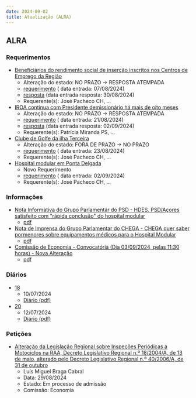 ```yaml
---
date: 2024-09-02
title: Atualização (ALRA)
---
```

## ALRA

### Requerimentos

* [Beneficiários do rendimento social de inserção inscritos nos Centros de Emprego da Região](http://base.alra.pt:82/4DACTION/w_pesquisa_registo/4/8458)
  * Alteração do estado: NO PRAZO → RESPOSTA ATEMPADA
  * [requerimento](http://base.alra.pt:82/Doc_Req/XIIIreque120.pdf) ( data entrada: 07/08/2024)
  * [resposta](http://base.alra.pt:82/Doc_Req/XIIIrequeresp120.pdf) (data entrada resposta: 30/08/2024)
  * Requerente(s): José Pacheco CH, ...
* [IROA continua com Presidente demissionário há mais de oito meses](http://base.alra.pt:82/4DACTION/w_pesquisa_registo/4/8471)
  * Alteração do estado: NO PRAZO → RESPOSTA ATEMPADA
  * [requerimento](http://base.alra.pt:82/Doc_Req/XIIIreque127.pdf) ( data entrada: 21/08/2024)
  * [resposta](http://base.alra.pt:82/Doc_Req/XIIIrequeresp127.pdf) (data entrada resposta: 02/09/2024)
  * Requerente(s): Patrícia Miranda PS, ...
* [Clube de Golfe da ilha Terceira](http://base.alra.pt:82/4DACTION/w_pesquisa_registo/4/8474)
  * Alteração do estado: FORA DE PRAZO → NO PRAZO
  * [requerimento](http://base.alra.pt:82/Doc_Req/XIIIreque129.pdf) ( data entrada: 23/08/2024)
  * Requerente(s): José Pacheco CH, ...
* [Hospital modular em Ponta Delgada](http://base.alra.pt:82/4DACTION/w_pesquisa_registo/4/8485)
  * Novo Requerimento
  * [requerimento](http://base.alra.pt:82/Doc_Req/XIIIreque134.pdf) ( data entrada: 02/09/2024)
  * Requerente(s): José Pacheco CH, ...

### Informações

* [Nota Informativa do Grupo Parlamentar do PSD - HDES. PSD/Açores satisfeito com "rápida conclusão" do hospital modular](http://base.alra.pt:82/4DACTION/w_pesquisa_registo/8/20128)
  * [pdf](http://base.alra.pt:82/Doc_Noticias/NI20128.pdf)
* [Nota de Imprensa do Grupo Parlamentar do CHEGA - CHEGA quer saber pormenores sobre equipamentos médicos para o Hospital Modular](http://base.alra.pt:82/4DACTION/w_pesquisa_registo/8/20126)
  * [pdf](http://base.alra.pt:82/Doc_Noticias/NI20126.pdf)
* [Comissão de Economia - Convocatória (Dia 03/09/2024, pelas 11:30 horas) - Nova Alteração](http://base.alra.pt:82/4DACTION/w_pesquisa_registo/8/20127)
  * [pdf](http://base.alra.pt:82/Doc_Noticias/NI20127.pdf)

### Diários

* [18](http://base.alra.pt:82/4DACTION/w_pesquisa_registo/10/2777)
  * 10/07/2024
  * [Diário (pdf)](http://base.alra.pt:82/Diario/XIII18.pdf)
* [20](http://base.alra.pt:82/4DACTION/w_pesquisa_registo/10/2774)
  * 12/07/2024
  * [Diário (pdf)](http://base.alra.pt:82/Diario/XIII20.pdf)

### Petições

* [Alteração da Legislação Regional sobre Inspeções Periódicas a Motociclos na RAA, Decreto Legislativo Regional n.º 18/2004/A, de 13 de maio, alterado pelo Decreto Legislativo Regional n.º 40/2006/A, de 31 de outubro](http://base.alra.pt:82/4DACTION/w_pesquisa_registo/6/999)
  * Luís Miguel Braga Cabral
  * Data: 29/08/2024
  * Estado: Em processo de admissão
  * Comissão: Economia

